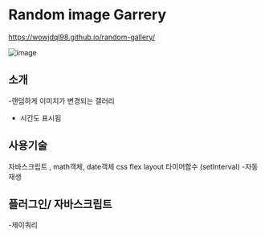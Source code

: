 # Random image Garrery
https://wowjdql98.github.io/random-gallery/

![image](https://user-images.githubusercontent.com/105402290/174710220-ff92fa75-f172-4db3-8938-035dddfb6017.png)

## 소개
-랜덤하게 이미지가 변경되는 갤러리
- 시간도 표시됨

## 사용기술
자바스크립트 , math객체, date객체
css flex layout
타이머함수 (setInterval) -자동재생
## 플러그인/ 자바스크립트
-제이쿼리
